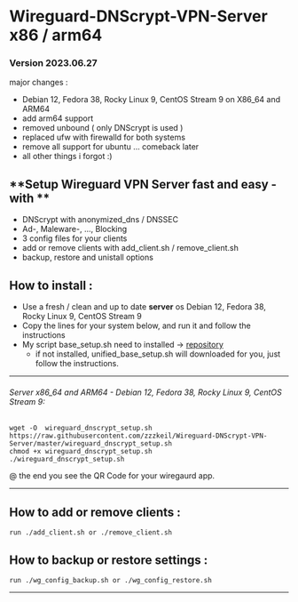 # Wireguard-DNScrypt-VPN-Server  x86 / arm64
 
### Version 2023.06.27
major changes : 
 - Debian 12, Fedora 38, Rocky Linux 9, CentOS Stream 9 on X86_64 and ARM64
 - add arm64 support
 - removed unbound  ( only DNScrypt is used )
 - replaced ufw with firewalld for both systems 
 - remove all support for ubuntu ... comeback later
 - all other things i forgot :)

## **Setup Wireguard VPN Server fast and easy  - with ** 
* DNScrypt with anonymized_dns / DNSSEC
* Ad-, Maleware-, ..., Blocking
* 3 config files  for your clients
* add or remove clients with add_client.sh / remove_client.sh 
* backup, restore and unistall options

## How to install :  
* Use a fresh / clean and  up to date  **server** os   Debian 12, Fedora 38, Rocky Linux 9, CentOS Stream 9
* Copy the lines for your system below, and run it and follow the instructions  
* My script base_setup.sh need to installed -> [repository](https://github.com/zzzkeil/base_setups)  
   * if not installed, unified_base_setup.sh will downloaded for you, just follow the instructions.  

----------------------------------------

###### Server x86_64 and ARM64 - Debian 12, Fedora 38, Rocky Linux 9, CentOS Stream 9:
```
wget -O  wireguard_dnscrypt_setup.sh https://raw.githubusercontent.com/zzzkeil/Wireguard-DNScrypt-VPN-Server/master/wireguard_dnscrypt_setup.sh
chmod +x wireguard_dnscrypt_setup.sh
./wireguard_dnscrypt_setup.sh
```


@ the end you see the QR Code for your wiregaurd app.


-----------------------------------------

## How to add or remove clients :
```
run ./add_client.sh or ./remove_client.sh
```


## How to backup or restore settings :
```
run ./wg_config_backup.sh or ./wg_config_restore.sh
```
-----------------------------------------
